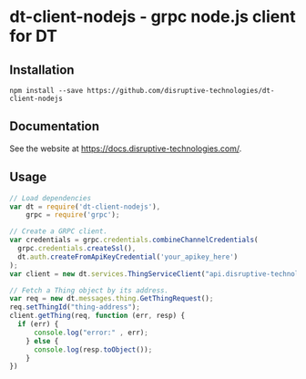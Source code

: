 # dt-client-nodejs - grpc node.js client for DT

## Installation

```console
npm install --save https://github.com/disruptive-technologies/dt-client-nodejs
```

## Documentation

See the website at https://docs.disruptive-technologies.com/.

## Usage

```js
// Load dependencies
var dt = require('dt-client-nodejs'),
    grpc = require('grpc');

// Create a GRPC client.
var credentials = grpc.credentials.combineChannelCredentials(
  grpc.credentials.createSsl(),
  dt.auth.createFromApiKeyCredential('your_apikey_here')
);
var client = new dt.services.ThingServiceClient("api.disruptive-technologies.com:443", credentials);

// Fetch a Thing object by its address.
var req = new dt.messages.thing.GetThingRequest();
req.setThingId("thing-address");
client.getThing(req, function (err, resp) {
  if (err) {
      console.log("error:" , err);
    } else {
      console.log(resp.toObject());
    }
})
```
